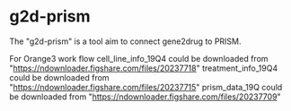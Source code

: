 # g2d-prism
The "g2d-prism" is a tool aim to connect gene2drug to PRISM. 

For Orange3 work flow
cell_line_info_19Q4 could be downloaded from "https://ndownloader.figshare.com/files/20237718"
treatment_info_19Q4 could be downloaded from "https://ndownloader.figshare.com/files/20237715"
prism_data_19Q could be downloaded from "https://ndownloader.figshare.com/files/20237709"
